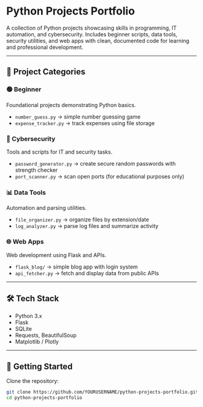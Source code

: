 # Python Projects Portfolio  

A collection of Python projects showcasing skills in programming, IT automation, and cybersecurity. Includes beginner scripts, data tools, security utilities, and web apps with clean, documented code for learning and professional development.

---

## 📂 Project Categories  

### 🟢 Beginner  
Foundational projects demonstrating Python basics.  
- `number_guess.py` → simple number guessing game  
- `expense_tracker.py` → track expenses using file storage  

### 🔐 Cybersecurity  
Tools and scripts for IT and security tasks.  
- `password_generator.py` → create secure random passwords with strength checker  
- `port_scanner.py` → scan open ports (for educational purposes only)  

### 📊 Data Tools  
Automation and parsing utilities.  
- `file_organizer.py` → organize files by extension/date  
- `log_analyzer.py` → parse log files and summarize activity  

### 🌐 Web Apps  
Web development using Flask and APIs.  
- `flask_blog/` → simple blog app with login system  
- `api_fetcher.py` → fetch and display data from public APIs  

---

## 🛠️ Tech Stack  
- Python 3.x  
- Flask  
- SQLite  
- Requests, BeautifulSoup  
- Matplotlib / Plotly  

---

## 🚀 Getting Started  

Clone the repository:  
```bash
git clone https://github.com/YOURUSERNAME/python-projects-portfolio.git
cd python-projects-portfolio
